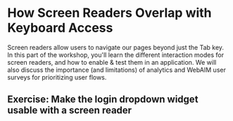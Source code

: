 # How Screen Readers Overlap with Keyboard Access

Screen readers allow users to navigate our pages beyond just the Tab key. In this part of the workshop, you'll learn the different interaction modes for screen readers, and how to enable & test them in an application. We will also discuss the importance (and limitations) of analytics and WebAIM user surveys for prioritizing user flows.

## Exercise: Make the login dropdown widget usable with a screen reader

